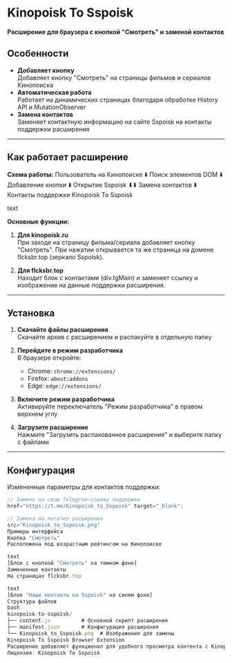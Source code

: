 # Kinopoisk To Sspoisk

**Расширение для браузера с кнопкой "Смотреть" и заменой контактов**

## Особенности

- **Добавляет кнопку**  
  Добавляет кнопку "Смотреть" на страницы фильмов и сериалов Кинопоиска
- **Автоматическая работа**  
  Работает на динамических страницах благодаря обработке History API и MutationObserver
- **Замена контактов**  
  Заменяет контактную информацию на сайте Sspoisk на контакты поддержки расширения

---

## Как работает расширение

**Схема работы:**
Пользователь на Кинопоиске
⬇️
Поиск элементов DOM
⬇️
Добавление кнопки
⬇️
Открытие Sspoisk
⬇⬇️
Замена контактов
⬇️
Контакты поддержки Kinopoisk To Sspoisk

text

**Основные функции:**

1. **Для kinopoisk.ru**  
   При заходе на страницу фильма/сериала добавляет кнопку "Смотреть". При нажатии открывается та же страница на домене flcksbr.top (зеркало Sspoisk).

2. **Для flcksbr.top**  
   Находит блок с контактами (div.tgMain) и заменяет ссылку и изображение на данные поддержки расширения.

---

## Установка

1. **Скачайте файлы расширения**  
   Скачайте архив с расширением и распакуйте в отдельную папку

2. **Перейдите в режим разработчика**  
   В браузере откройте:
   - Chrome: `chrome://extensions/`
   - Firefox: `about:addons`
   - Edge: `edge://extensions/`

3. **Включите режим разработчика**  
   Активируйте переключатель "Режим разработчика" в правом верхнем углу

4. **Загрузите расширение**  
   Нажмите "Загрузить распакованное расширение" и выберите папку с файлами

---

## Конфигурация

Измененные параметры для контактов поддержки:

```javascript
// Замена на свою Telegram-ссылку поддержки
href="https://t.me/Kinopoisk_to_Sspoisk" target="_blank";

// Замена на логотип расширения
src="Kinopoisk_to_Sspoisk.png"
Примеры интерфейса
Кнопка "Смотреть"
Расположена под возрастным рейтингом на Кинопоиске

text
[Блок с кнопкой "Смотреть" на темном фоне]
Замененные контакты
На страницах flcksbr.top

text
[Блок "Наши контакты на Sspoisk" на синем фоне]
Структура файлов
bash
kinopoisk-to-sspoisk/
├── content.js          # Основной скрипт расширения
├── manifest.json       # Конфигурация расширения
└── Kinopoisk_to_Sspoisk.png  # Изображение для замены
Kinopoisk To Sspoisk Browser Extension
Расширение добавляет функционал для удобного просмотра контента с Kinopoisk
Лицензия: Kinopoisk To Sspoisk